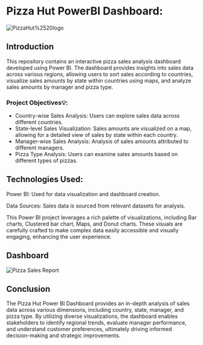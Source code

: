 


# Pizza Hut PowerBI Dashboard:


![PizzaHut%2520logo](https://github.com/navya531/Pizza-Sales-Report/assets/45102989/43388ae4-2047-4ebf-9bd5-46663817158c)


## Introduction

This repository contains an interactive pizza sales analysis dashboard developed using Power BI. The dashboard provides insights into sales data across various regions, allowing users to sort sales according to countries, visualize sales amounts by state within countries using maps, and analyze sales amounts by manager and pizza type.

### Project Objectives💡:
- Country-wise Sales Analysis: Users can explore sales data across different countries.
- State-level Sales Visualization: Sales amounts are visualized on a map, allowing for a detailed view of sales by state within each country.
- Manager-wise Sales Analysis: Analysis of sales amounts attributed to different managers.
- Pizza Type Analysis: Users can examine sales amounts based on different types of pizzas.

## Technologies Used:

Power BI: Used for data visualization and dashboard creation.

Data Sources: Sales data is sourced from relevant datasets for analysis.

This Power BI project leverages a rich palette of visualizations, including Bar charts, Clustered bar chart, Maps, and Donut charts. These visuals are carefully crafted to make complex data easily accessible and visually engaging, enhancing the user experience.

## Dashboard


![Pizza Sales Report](https://github.com/navya531/Pizza-Sales-Report/assets/45102989/205a7658-5996-46dc-a5a7-b31c6fbf9ec1)

## Conclusion

The Pizza Hut Power BI Dashboard provides an in-depth analysis of sales data across various dimensions, including country, state, manager, and pizza type. By utilizing diverse visualizations, the dashboard enables stakeholders to identify regional trends, evaluate manager performance, and understand customer preferences, ultimately driving informed decision-making and strategic improvements.
